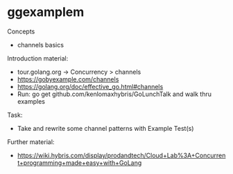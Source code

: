 # ggexamplem

Concepts

- channels basics

Introduction material:
 
- tour.golang.org -> Concurrency  > channels
- https://gobyexample.com/channels
- https://golang.org/doc/effective_go.html#channels
- Run: go get github.com/kenlomaxhybris/GoLunchTalk and walk thru examples

Task:
- Take and rewrite some channel patterns with Example Test(s)

Further material:
- https://wiki.hybris.com/display/prodandtech/Cloud+Lab%3A+Concurrent+programming+made+easy+with+GoLang

